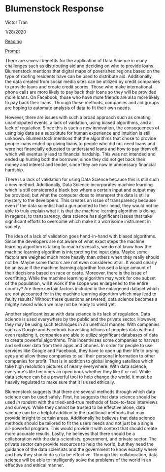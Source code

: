 # Blumenstock Response

Victor Tran

1/28/2020

[Reading](https://www.nature.com/magazine-assets/d41586-018-06215-5/d41586-018-06215-5.pdf)


[Prompt](https://github.com/wicked-problems/workshop/blob/master/blumenstock.md)

  There are several benefits for the application of Data Science in many challenges such as distributing aid and deciding on who to provide loans. Blumenstock mentions that digital maps of poverished regions based on the type of roofing residents have can be used to distribute aid. Additionally, the data created from social media sites can be utilized by credit companies to provide loans and create credit scores. Those who make international phone calls are more likely to pay back their loans so they will be provided more loans. On Facebook, those who have more friends are also more likely to pay back their loans. Through these methods, companies and aid groups are hoping to automate analysis of data to fit their own needs. 
  
  However, there are issues with such a broad approach such as creating unanticipated events, a lack of vaidation, using biased algorithms, and a lack of regulation. Since this is such a new innovation, the consequences of using big data as a subsititute for human experience and intuition is still unknown. Blumenstock mentions that the algorithms that chose to provide people loans ended up giving loans to people who did not need loans and were not financially educated to understand loans and how to pay them off, which will eventually lead to financial hardship. This was not intended and ended up hurting both the borrower, since they did not get back their money and interest and lender, since they are now in unecessary financial hardship.
  
   There is a lack of validation for using Data Science because this is still such a new method. Additionally, Data Science incorporates machine learning which is still considered a black box where a certain input and output may be provided, but what the computer does to interepret the data is still a mystery to the developers. This creates an issue of transparency because even if the data scientist had a gun pointed to their head, they would not be able to truly explain what it is that the machine learning algorithm is doing. In regards, to transparency, data science has significant issues that take significant efforts to overcome which make it a worrisome instrument in society.
 
  The idea of a lack of validation goes hand-in-hand with biased algorithms. Since the developers are not aware of what exact steps the machine learning algorithm is taking to reach its results, we do not know how the machine learning algorithm is interpreting the input data. Maybe some factors are weighed much more heavily than others when they really should not be. Maybe some factors are not even considered at all. It would clearly be an issue if the machine learning algorithm focused a large amount of their decisions based on race or caste. Moreover, there is the issue of overfitting. While the machine learning algorithm may work for one subset of the population, will it work if the scope was enlargened to the entire country? Are there certain factors included in the enlargened dataset which are not accounted for in the machine learning algorithm which may lead to faulty results? Without these questions answered, data science becomes a mighty sword which we may not be ready to wield yet.
  
  Another signficant issue with data science is its lack of regulation. Data science is used everywhere by the public and the private sector. However, they may be using such techniques in an unethical manner. With companies such as Google and Facebook harvesting billions of peoples data without even realizing it, companies are able to utilize significant databases of data to create powerful algorithms. This incentivizes some companies to harvest and sell user data from their apps and phones. In order for people to use services like Google and Facebook, they have to open up their life to prying eyes and allow these companies to sell their personal information to other companies for profit. That is in addition to global imaging satellites which take high resolution pictures of nearly everywhere. With data science, everyone's life becomes an open book whether they like it or not. While data science can be a powerful tool to help change the world, it must be heavily regulated to make sure that it is used ethically.
  
 Blumenstock suggests that there are several methods through which data science can be used safely. First, he suggests that data science should be used *in tandem* with the tried-and-true methods of face-to-face interviews and surveys. While they cannot be trusted to be effective alone, data science can be a helpful addition to the traditional methods that may provide insight to certain areas. Additionally he believes that data science methods should be tailored to fit the users needs and not just be a single all-powerful program. This would provide it with context that should create more accurate results. Lastly, he believes that there should be a collaboration with the data-scientists, government, and private sector. The private sector can provide resources to help the world, but they need the guidance of the data scientists and the government to know exactly where and how they should do so to be effective. Through this collaboration, data science will be able to intelligently solve the problems of the world in an effective and ethical manner.
